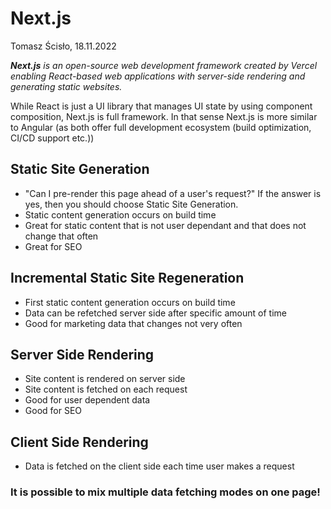 # Next.js
Tomasz Ścisło, 18.11.2022

_**Next.js** is an open-source web development framework created by Vercel enabling React-based web applications with server-side rendering and generating static websites._


While React is just a UI library that manages UI state by using component composition, Next.js is full framework. In that sense Next.js is more similar to Angular (as both offer full development ecosystem (build optimization, CI/CD support etc.))

## Static Site Generation
*  "Can I pre-render this page ahead of a user's request?" If the answer is yes, then you should choose Static Site Generation.
* Static content generation occurs on build time
* Great for static content that is not user dependant and that does not change that often
* Great for SEO


## Incremental Static Site Regeneration
* First static content generation occurs on build time
* Data can be refetched server side after specific amount of time
* Good for marketing data that changes not very often


## Server Side Rendering
* Site content is rendered on server side
* Site content is fetched on each request
* Good for user dependent data
* Good for SEO

## Client Side Rendering 
* Data is fetched on the client side each time user makes a request

### It is possible to mix multiple data fetching modes on one page!
